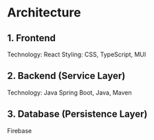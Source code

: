 # Architecture

## 1. Frontend

Technology: React
Styling: CSS, TypeScript, MUI

## 2. Backend (Service Layer)

Technology: Java Spring Boot, Java, Maven

## 3. Database (Persistence Layer)

Firebase 
